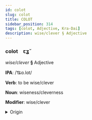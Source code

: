 ```yaml
---
id: colot
slug: colot
title: COLOT
sidebar_position: 314
tags: [colot, Adjective, Kra-Dai]
description: wise/clever § Adjective
---
```


### colot&emsp;<span kind="abugida">ꞇʓ̆</span>

*wise/clever* **§** Adjective

**IPA**: /ˈt͡ɕɑ.lɑt/

**Verb**: to be wise/clever

**Noun**: wiseness/cleverness

**Modifier**: wise/clever

<details>
    <summary>Origin</summary>
    Thai ฉลาด chà-làat /t͡ɕʰa˨˩.laːt̚˨˩/<br/>
    <em>Kra-Dai Language Family</em>
</details>
